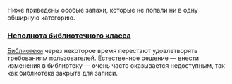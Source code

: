 Ниже приведены особые запахи, которые не попали ни в одну обширную категорию.

### [Неполнота библиотечного класса](support/Неполнота%20библиотечного%20класса.md)
[Библиотеки](http://ru.wikipedia.org/wiki/%D0%91%D0%B8%D0%B1%D0%BB%D0%B8%D0%BE%D1%82%D0%B5%D0%BA%D0%B0_(%D0%BF%D1%80%D0%BE%D0%B3%D1%80%D0%B0%D0%BC%D0%BC%D0%B8%D1%80%D0%BE%D0%B2%D0%B0%D0%BD%D0%B8%D0%B5)) через некоторое время перестают удовлетворять требованиям пользователей. Естественное решение — внести изменения в библиотеку — очень часто оказывается недоступным, так как библиотека закрыта для записи.
